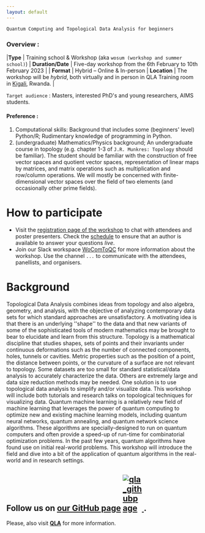 ```yaml
---
layout: default
---
```



 `Quantum Computing and Topological Data Analysis for beginners`


### Overview : 


|**Type** |    Training school & Workshop (aka `wosum (workshop and summer school)`)
| **Duration/Date** | Five-day workshop from the 6th February to 10th February 2023 |
| **Format** | Hybrid – Online & In-person
| **Location** | The workshop will be *hybrid*, both virtually and in person in QLA Training room in [Kigali](https://goo.gl/maps/V3sVz7VZiTpwLrPW9), Rwanda. |

 `Target audience` : Masters, interested PhD's and young researchers, AIMS students.
 
 #### Preference : 
   1. Computational skills: Background that includes some (beginners' level) Python/R; Rudimentary knowledge of programming in Python.    
   2. (undergraduate) Mathematics/Physics background; An undergraduate course in topology (e.g. chapter 1-3 of `J.R. Munkres: Topology` should be familiar). The student should be familiar with the construction of free vector spaces and quotient vector spaces, representation of linear maps by matrices, and matrix operations such as multiplication and row/column operations. We will mostly be concerned with finite-dimensional vector spaces over the field of two elements (and occasionally other prime fields).







# How to participate

- Visit the [registration page of the workshop](https://forms.office.com/pages/responsepage.aspx?id=6IW_BWzwEUe-0OVajAezTLde7uP09t1OvWn4hSgwq89UQ0g3TlE0S1VSWjNPTkxVRzU4VkNEMEk2MC4u)
  to chat with attendees and poster presenters. Check the [schedule](/schedule) to ensure that an author is available to answer your questions *live*.
- Join our Slack workspace [WoComToQC]() for more information about the workshop.  Use the channel `...` to communicate with the attendees, panellists, and
  organisers.

# Background

Topological Data Analysis combines ideas from topology and also algebra, geometry, and analysis, with the objective of analyzing contemporary data sets for which standard approaches are unsatisfactory.  A motivating idea is that there is an underlying ''shape'' to the data and that new variants of some of the sophisticated tools of modern mathematics may be brought to bear to elucidate and learn from this structure. Topology is a mathematical discipline that studies shapes, sets of points and their invariants under continuous deformations such as the number of connected components, holes, tunnels or cavities. Metric properties such as the position of a point, the distance between points, or the curvature of a surface are not relevant to topology. Some datasets are too small for standard statistical/data analysis to accurately characterize the data. Others are extremely large and data size reduction methods may be needed. One solution is to use topological data analysis to simplify and/or visualize data. This workshop will include both tutorials and research talks on topological techniques for visualizing data. Quantum machine learning is a relatively new field of machine learning that leverages the power of quantum computing to optimize new and existing machine learning models, including quantum neural networks, quantum annealing, and quantum network science algorithms. These algorithms are specially-designed to run on quantum computers and often provide a speed-up of run-time for combinatorial optimization problems. In the past few years, quantum algorithms have found use on initial real-world problems. This workshop will introduce the field and dive into a bit of the application of quantum algorithms in the real-world and in research settings.


## Follow us on [**our GitHub page**](https://github.com/gabayae) <a href="https://github.com/QLA-ML-DS" ><img src="assets/images/logo-github.PNG" style="float:center; max-width: 50px; display: inline" alt="qla_githubpage"/> </a>.



Please, also visit [**QLA**](https://quantumleapafrica.org/) for more information.






